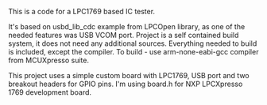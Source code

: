 This is a code for a LPC1769 based IC tester. 

It's based on usbd_lib_cdc example from LPCOpen library, as one of the needed features was USB VCOM port. 
Project is a self contained build system, it does not need any additional sources. Everything needed to build is included, except the compiler.
To build - use arm-none-eabi-gcc compiler from MCUXpresso suite.

This project uses a simple custom board with LPC1769, USB port and two breakout headers for GPIO pins. 
I'm using board.h for NXP LPCXpresso 1769 development board.


